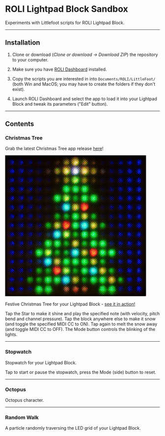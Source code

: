 # ROLI Lightpad Block Sandbox

Experiments with Littlefoot scripts for ROLI Lightpad Block.

---

## Installation

1. Clone or download (*Clone or download -> Download ZIP*) the repository to your computer.

2. Make sure you have [ROLI Dashboard](https://roli.com/products/software/blocks-dashboard) installed.

3. Copy the scripts you are interested in into `Documents/ROLI/LittleFoot/` (both Win and MacOS; you may have to create the folders if they don't exist).

4. Launch ROLI Dashboard and select the app to load it into your Lightpad Block and tweak its parameters ("Edit" button).

---

## Contents

### Christmas Tree

Grab the latest Christmas Tree app release [here](https://github.com/anthonyalfimov/Lightpad-Block-Sandbox/releases/tag/Christmas-Tree-v1.0)!

![Christmas Tree](LF04%20Christmas%20Tree/screenshot01.png "Christmas Tree")

Festive Christmas Tree for your Lightpad Block - [see it in action!](https://www.instagram.com/p/BsG6yCYB9jI/)

Tap the Star to make it shine and play the specified note (with velocity, pitch bend and channel pressure).
Tap the block anywhere else to make it snow (and toggle the specified MIDI CC to ON).
Tap again to melt the snow away (and toggle MIDI CC to OFF).
The Mode button controls the blinking of the lights.

---

### Stopwatch
Stopwatch for your Lightpad Block.

Tap to start or pause the stopwatch, press the Mode (side) button to reset.

---

### Octopus
Octopus character.

---

### Random Walk
A particle randomly traversing the LED grid of your Lightpad Block.
